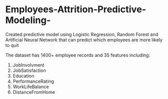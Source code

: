 # Employees-Attrition-Predictive-Modeling-
Created predictive model using Logistic Regression, Random Forest and Artificial Neural Network that can predict which employees are more likely to quit

The dataset has 1400+ employee records and 35 features including:
1. JobInvolvment
2. JobSatisfaction
3. Education
4. PerformanceRating
5. WorkLifeBalance
6. DistanceFromHome
